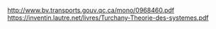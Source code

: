 http://www.bv.transports.gouv.qc.ca/mono/0968460.pdf
https://inventin.lautre.net/livres/Turchany-Theorie-des-systemes.pdf